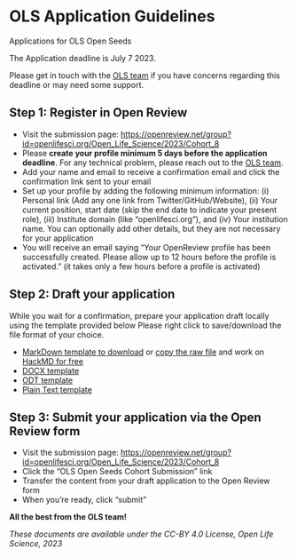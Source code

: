 # OLS Application Guidelines

Applications for OLS Open Seeds 

The Application deadline is July 7 2023.

Please get in touch with the [OLS team](mailto:team@openlifesci.org) if you have concerns regarding this deadline or may need some support.

## Step 1: Register in Open Review

- Visit the submission page: https://openreview.net/group?id=openlifesci.org/Open_Life_Science/2023/Cohort_8
- Please **create your profile minimum 5 days before the application deadline**. For any technical problem, please reach out to the [OLS team](mailto:team@openlifesci.org).
- Add your name and email to receive a confirmation email and click the confirmation link sent to your email
- Set up your profile by adding the following minimum information: (i) Personal link (Add any one link from Twitter/GitHub/Website), (ii) Your current position, start date (skip the end date to indicate your present role), (iii) Institute domain (like “openlifesci.org”), and (iv) Your institution name. You can optionally add other details, but they are not necessary for your application 
- You will receive an email saying “Your OpenReview profile has been successfully created. Please allow up to 12 hours before the profile is activated.” (it takes only a few hours before a profile is activated)

## Step 2: Draft your application

While you wait for a confirmation, prepare your application draft locally using the template provided below
Please right click to save/download the file format of your choice.
- [MarkDown template to download](https://github.com/open-life-science/application-forms/blob/39a2797cf5dc02a12e8b435c73f6caee4ace300e/OLS-application-template.md) or [copy the raw file](https://raw.githubusercontent.com/open-life-science/application-forms/39a2797cf5dc02a12e8b435c73f6caee4ace300e/OLS-application-template.md) and work on [HackMD for free](https://hackmd.io/)
- [DOCX template](https://github.com/open-life-science/application-forms/raw/main/OLS-application-template.docx)
- [ODT template](https://github.com/open-life-science/application-forms/raw/main/OLS-application-template.odt)
- [Plain Text template](https://github.com/open-life-science/application-forms/blob/main/OLS-application-template.txt)

## Step 3: Submit your application via the Open Review form

- Visit the submission page: https://openreview.net/group?id=openlifesci.org/Open_Life_Science/2023/Cohort_8
- Click the “OLS Open Seeds Cohort Submission” link
- Transfer the content from your draft application to the Open Review form 
- When you’re ready, click “submit” 

**All the best from the OLS team!**

*These documents are available under the CC-BY 4.0 License, Open Life Science, 2023*
